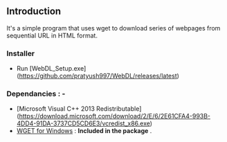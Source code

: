 ## Introduction
It's a simple program that uses wget to download series of webpages from sequential URL in HTML format.

### Installer  
- Run [WebDL_Setup.exe] (https://github.com/pratyush997/WebDL/releases/latest)

### Dependancies : -
- [Microsoft Visual C++ 2013 Redistributable] (https://download.microsoft.com/download/2/E/6/2E61CFA4-993B-4DD4-91DA-3737CD5CD6E3/vcredist_x86.exe) 
- [WGET for Windows](http://gnuwin32.sourceforge.net/packages/wget.htm) : **Included in the package** .
